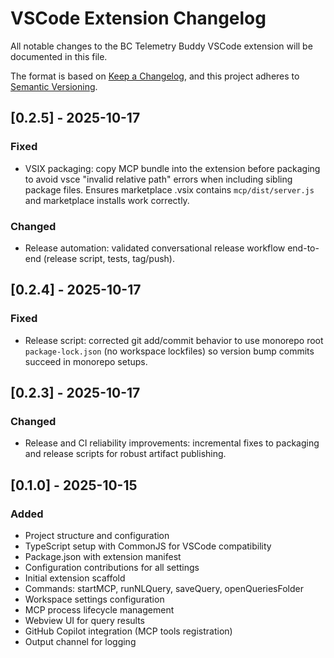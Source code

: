 # VSCode Extension Changelog

All notable changes to the BC Telemetry Buddy VSCode extension will be documented in this file.

The format is based on [Keep a Changelog](https://keepachangelog.com/en/1.0.0/),
and this project adheres to [Semantic Versioning](https://semver.org/spec/v2.0.0.html).

## [0.2.5] - 2025-10-17

### Fixed
- VSIX packaging: copy MCP bundle into the extension before packaging to avoid vsce "invalid relative path" errors when including sibling package files. Ensures marketplace .vsix contains `mcp/dist/server.js` and marketplace installs work correctly.

### Changed
- Release automation: validated conversational release workflow end-to-end (release script, tests, tag/push).

## [0.2.4] - 2025-10-17

### Fixed
- Release script: corrected git add/commit behavior to use monorepo root `package-lock.json` (no workspace lockfiles) so version bump commits succeed in monorepo setups.

## [0.2.3] - 2025-10-17

### Changed
- Release and CI reliability improvements: incremental fixes to packaging and release scripts for robust artifact publishing.

## [0.1.0] - 2025-10-15

### Added
- Project structure and configuration
- TypeScript setup with CommonJS for VSCode compatibility
- Package.json with extension manifest
- Configuration contributions for all settings
- Initial extension scaffold
- Commands: startMCP, runNLQuery, saveQuery, openQueriesFolder
- Workspace settings configuration
- MCP process lifecycle management
- Webview UI for query results
- GitHub Copilot integration (MCP tools registration)
- Output channel for logging
